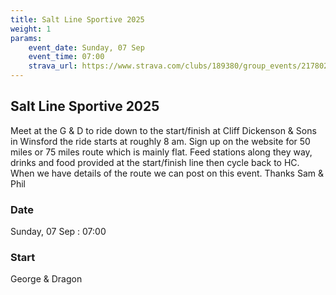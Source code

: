 ```yaml
---
title: Salt Line Sportive 2025
weight: 1
params:
    event_date: Sunday, 07 Sep
    event_time: 07:00
    strava_url: https://www.strava.com/clubs/189380/group_events/2178026
---
```


## Salt Line Sportive 2025 

Meet at the G &amp; D to ride down to the start/finish at Cliff Dickenson &amp; Sons in Winsford the ride starts at roughly 8 am.  Sign up on the website for 50 miles or 75 miles route which is mainly flat.  Feed stations along they way, drinks and food provided at the start/finish line then cycle back to HC.  When we have details of the route we can post on this event.
Thanks Sam &amp; Phil

### Date

Sunday, 07 Sep : 07:00

### Start

George &amp; Dragon


